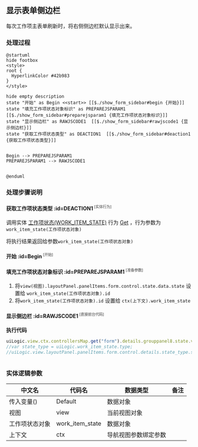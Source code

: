 ## 显示表单侧边栏 <!-- {docsify-ignore-all} -->

   每次工作项主表单刷新时，将右侧侧边栏默认显示出来。

### 处理过程

```plantuml
@startuml
hide footbox
<style>
root {
  HyperlinkColor #42b983
}
</style>

hide empty description
state "开始" as Begin <<start>> [[$./show_form_sidebar#begin {开始}]]
state "填充工作项状态对象标识" as PREPAREJSPARAM1  [[$./show_form_sidebar#preparejsparam1 {填充工作项状态对象标识}]]
state "显示侧边栏" as RAWJSCODE1  [[$./show_form_sidebar#rawjscode1 {显示侧边栏}]]
state "获取工作项状态类型" as DEACTION1  [[$./show_form_sidebar#deaction1 {获取工作项状态类型}]]


Begin --> PREPAREJSPARAM1
PREPAREJSPARAM1 --> RAWJSCODE1


@enduml
```


### 处理步骤说明

#### 获取工作项状态类型 :id=DEACTION1<sup class="footnote-symbol"> <font color=gray size=1>[实体行为]</font></sup>



调用实体 [工作项状态(WORK_ITEM_STATE)](module/ProjMgmt/work_item_state.md) 行为 [Get](module/ProjMgmt/work_item_state#行为) ，行为参数为`work_item_state(工作项状态对象)`

将执行结果返回给参数`work_item_state(工作项状态对象)`

#### 开始 :id=Begin<sup class="footnote-symbol"> <font color=gray size=1>[开始]</font></sup>




#### 填充工作项状态对象标识 :id=PREPAREJSPARAM1<sup class="footnote-symbol"> <font color=gray size=1>[准备参数]</font></sup>



1. 将`view(视图).layoutPanel.panelItems.form.control.state.data.state` 设置给  `work_item_state(工作项状态对象).id`
2. 将`work_item_state(工作项状态对象).id` 设置给  `ctx(上下文).work_item_state`

#### 显示侧边栏 :id=RAWJSCODE1<sup class="footnote-symbol"> <font color=gray size=1>[直接前台代码]</font></sup>



<p class="panel-title"><b>执行代码</b></p>

```javascript
uiLogic.view.ctx.controllersMap.get("form").details.grouppanel8.state.visible=true;
//var state_type = uiLogic.work_item_state.type;
//uiLogic.view.layoutPanel.panelItems.form.control.details.state_type.setDataValue(state_type);



```



### 实体逻辑参数

|    中文名   |    代码名    |  数据类型      |备注 |
| --------| --------| --------  | --------   |
|传入变量(<i class="fa fa-check"/></i>)|Default|数据对象||
|视图|view|当前视图对象||
|工作项状态对象|work_item_state|数据对象||
|上下文|ctx|导航视图参数绑定参数||
